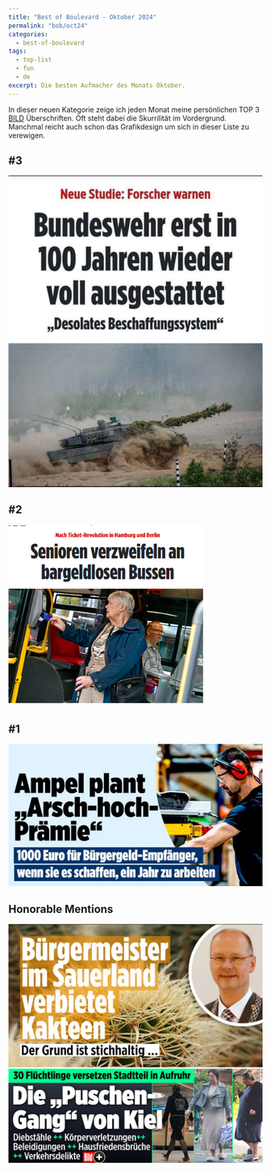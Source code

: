 ```yaml
---
title: "Best of Boulevard - Oktober 2024"
permalink: "bob/oct24"
categories:
  - best-of-boulevard
tags:
  - top-list
  - fun
  - de
excerpt: Die besten Aufmacher des Monats Oktober.
---
```


In dieser neuen Kategorie zeige ich jeden Monat meine persönlichen TOP 3 [BILD](https://www.bild.de/) Überschriften.
Oft steht dabei die Skurrilität im Vordergrund.
Manchmal reicht auch schon das Grafikdesign um sich in dieser Liste zu verewigen.


## #3
![3](/assets/images/bob/2024-10/bundeswehr.PNG)


## #2
![2](/assets/images/bob/2024-10/bargeld1.PNG)


## #1
![1](/assets/images/bob/2024-10/geld3.PNG)


## Honorable Mentions
![](/assets/images/bob/2024-10/kakteen.PNG)
![](/assets/images/bob/2024-10/puschen.JPG)

